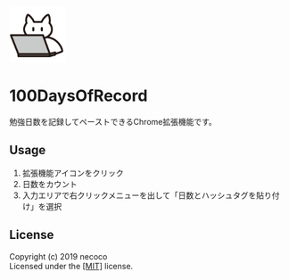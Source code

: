 <img width="100" src="https://github.com/necocon/100DaysOfRecord/blob/readme/icon/cat_pc_icon_128.png?raw=true" alt="100DaysOfRecord logo"></a>

<h1>100DaysOfRecord</h1>
勉強日数を記録してペーストできるChrome拡張機能です。

<h2>Usage</h2>
<!--TODO: ストアに拡張機能をアップロードしたらリンクを作成して公開します。
<a href="">Chromeウェブストア</a><br> -->
<ol>
<li>拡張機能アイコンをクリック</li>
<li>日数をカウント</li>
<li>入力エリアで右クリックメニューを出して「日数とハッシュタグを貼り付け」を選択</li>
</ol>

<h2>License</h2>
Copyright (c) 2019 necoco<br>
Licensed under the <a href="LICENSE">[MIT]</a> license.